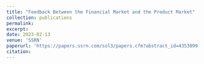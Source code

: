 ```yaml
---
title: "Feedback Between the Financial Market and the Product Market"
collection: publications
permalink: 
excerpt: 
date: 2023-02-13
venue: 'SSRN'
paperurl: 'https://papers.ssrn.com/sol3/papers.cfm?abstract_id=4353099'
citation: 
---
```

